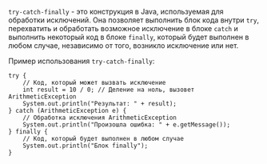 `try-catch-finally` - это конструкция в Java, используемая для обработки исключений. Она позволяет выполнить блок кода внутри `try`, перехватить и обработать возможное исключение в блоке `catch` и выполнить некоторый код в блоке `finally`, который будет выполнен в любом случае, независимо от того, возникло исключение или нет.

Пример использования `try-catch-finally`:

```
try {
    // Код, который может вызвать исключение
    int result = 10 / 0; // Деление на ноль, вызовет ArithmeticException
    System.out.println("Результат: " + result);
} catch (ArithmeticException e) {
    // Обработка исключения ArithmeticException
    System.out.println("Произошла ошибка: " + e.getMessage());
} finally {
    // Код, который будет выполнен в любом случае
    System.out.println("Блок finally");
}
```